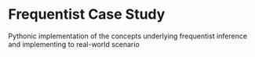 # Frequentist Case Study
 Pythonic implementation of the concepts underlying frequentist inference and implementing to real-world scenario
